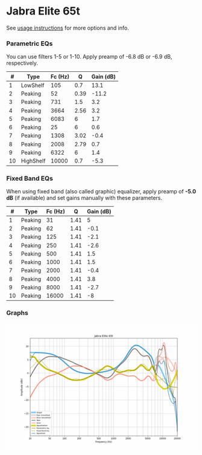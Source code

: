 # Jabra Elite 65t
See [usage instructions](https://github.com/jaakkopasanen/AutoEq#usage) for more options and info.

### Parametric EQs
You can use filters 1-5 or 1-10. Apply preamp of -6.8 dB or -6.9 dB, respectively.

|   # | Type      |   Fc (Hz) |    Q |   Gain (dB) |
|-----|-----------|-----------|------|-------------|
|   1 | LowShelf  |       105 | 0.7  |        13.1 |
|   2 | Peaking   |        52 | 0.39 |       -11.2 |
|   3 | Peaking   |       731 | 1.5  |         3.2 |
|   4 | Peaking   |      3664 | 2.56 |         3.2 |
|   5 | Peaking   |      6083 | 6    |         1.7 |
|   6 | Peaking   |        25 | 6    |         0.6 |
|   7 | Peaking   |      1308 | 3.02 |        -0.4 |
|   8 | Peaking   |      2008 | 2.79 |         0.7 |
|   9 | Peaking   |      6322 | 6    |         1.4 |
|  10 | HighShelf |     10000 | 0.7  |        -5.3 |

### Fixed Band EQs
When using fixed band (also called graphic) equalizer, apply preamp of **-5.0 dB** (if available) and set gains manually with these parameters.

|   # | Type    |   Fc (Hz) |    Q |   Gain (dB) |
|-----|---------|-----------|------|-------------|
|   1 | Peaking |        31 | 1.41 |         5   |
|   2 | Peaking |        62 | 1.41 |        -0.1 |
|   3 | Peaking |       125 | 1.41 |        -2.1 |
|   4 | Peaking |       250 | 1.41 |        -2.6 |
|   5 | Peaking |       500 | 1.41 |         1.5 |
|   6 | Peaking |      1000 | 1.41 |         1.5 |
|   7 | Peaking |      2000 | 1.41 |        -0.4 |
|   8 | Peaking |      4000 | 1.41 |         3.8 |
|   9 | Peaking |      8000 | 1.41 |        -2.7 |
|  10 | Peaking |     16000 | 1.41 |        -8   |

### Graphs
![](./Jabra%20Elite%2065t.png)
